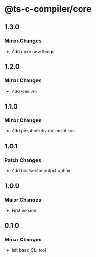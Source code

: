 # @ts-c-compiler/core

## 1.3.0

### Minor Changes

- Add more new things

## 1.2.0

### Minor Changes

- Add web vm

## 1.1.0

### Minor Changes

- Add peephole div optimizations

## 1.0.1

### Patch Changes

- Add bootsector output option

## 1.0.0

### Major Changes

- First version

## 0.1.0

### Minor Changes

- Init basic CLI tool
